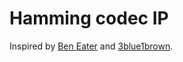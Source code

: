 # Hamming codec IP

Inspired by [Ben Eater](https://www.youtube.com/watch?v=h0jloehRKas&ab_channel=BenEater) and
[3blue1brown](https://www.youtube.com/watch?v=X8jsijhllIA&ab_channel=3Blue1Brown).
